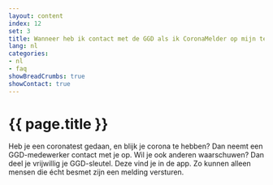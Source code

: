 ```yaml
---
layout: content
index: 12
set: 3
title: Wanneer heb ik contact met de GGD als ik CoronaMelder op mijn telefoon heb?
lang: nl
categories:
- nl
- faq
showBreadCrumbs: true
showContact: true
---
```


# {{ page.title }}

Heb je een coronatest gedaan, en blijk je corona te hebben? Dan neemt een GGD-medewerker contact met je op.
Wil je ook anderen waarschuwen? Dan deel je vrijwillig je GGD-sleutel. Deze vind je in de app. Zo kunnen alleen mensen die écht besmet zijn een melding versturen.
 
